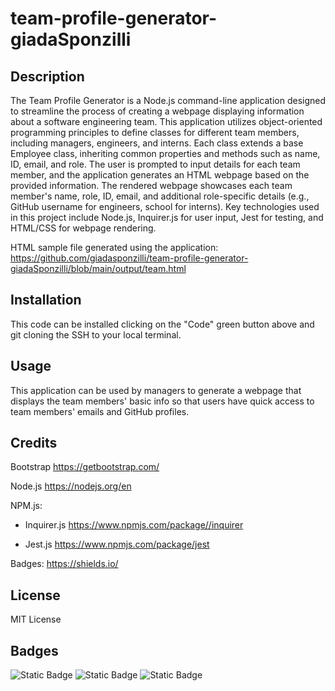 # team-profile-generator-giadaSponzilli

## Description

The Team Profile Generator is a Node.js command-line application designed to streamline the process of creating a webpage displaying information about a software engineering team. This application utilizes object-oriented programming principles to define classes for different team members, including managers, engineers, and interns. Each class extends a base Employee class, inheriting common properties and methods such as name, ID, email, and role. The user is prompted to input details for each team member, and the application generates an HTML webpage based on the provided information. The rendered webpage showcases each team member's name, role, ID, email, and additional role-specific details (e.g., GitHub username for engineers, school for interns). Key technologies used in this project include Node.js, Inquirer.js for user input, Jest for testing, and HTML/CSS for webpage rendering.

HTML sample file generated using the application: https://github.com/giadasponzilli/team-profile-generator-giadaSponzilli/blob/main/output/team.html 

## Installation

This code can be installed clicking on the "Code" green button above and git cloning the SSH to your local terminal.

## Usage

This application can be used by managers to generate a webpage that displays the team members' basic info so that users have quick access to team members' emails and GitHub profiles.

## Credits

Bootstrap https://getbootstrap.com/

Node.js https://nodejs.org/en

NPM.js:
 - Inquirer.js https://www.npmjs.com/package//inquirer

 - Jest.js https://www.npmjs.com/package/jest 

Badges: https://shields.io/

## License

MIT License

## Badges

![Static Badge](https://img.shields.io/badge/22%25-blue?label=HTML&labelColor=green)
![Static Badge](https://img.shields.io/badge/1%25-blue?label=CSS&labelColor=yellow)
![Static Badge](https://img.shields.io/badge/77%25-blue?label=JavaScript&labelColor=red)




